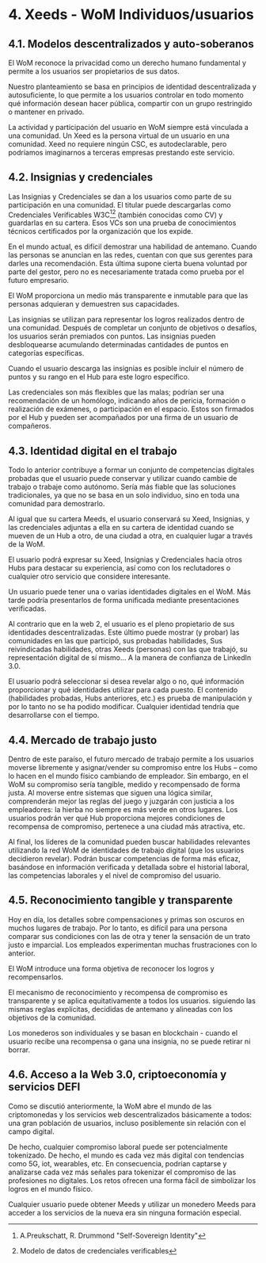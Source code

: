 # 4. Xeeds - WoM Individuos/usuarios

## 4.1. Modelos descentralizados y auto-soberanos

El WoM reconoce la privacidad como un derecho humano fundamental y permite a los usuarios ser propietarios de sus datos.

Nuestro planteamiento se basa en principios de identidad descentralizada y autosuficiente, lo que permite a los usuarios controlar en todo momento qué información desean hacer pública, compartir con un grupo restringido o mantener en privado.

La actividad y participación del usuario en WoM siempre está vinculada a una comunidad. Un Xeed es la persona virtual de un usuario en una comunidad. Xeed no requiere ningún CSC, es autodeclarable, pero podríamos imaginarnos a terceras empresas prestando este servicio.

## 4.2. Insignias y credenciales

Las Insignias y Credenciales se dan a los usuarios como parte de su participación en una comunidad. El titular puede descargarlas como Credenciales Verificables W3C[^7][^8] (también conocidas como CV) y guardarlas en su cartera. Esos VCs son una prueba de conocimientos técnicos certificados por la organización que los expide.

En el mundo actual, es difícil demostrar una habilidad de antemano. Cuando las personas se anuncian en las redes, cuentan con que sus gerentes para darles una recomendación. Esta última supone cierta buena voluntad por parte del gestor, pero no es necesariamente tratada como prueba por el futuro empresario.

El WoM proporciona un medio más transparente e inmutable para que las personas adquieran y demuestren sus capacidades.

Las insignias se utilizan para representar los logros realizados dentro de una comunidad. Después de completar un conjunto de objetivos o desafíos, los usuarios serán premiados con puntos. Las insignias pueden desbloquearse acumulando determinadas cantidades de puntos en categorías específicas.

Cuando el usuario descarga las insignias es posible incluir el número de puntos y su rango en el Hub para este logro específico.

Las credenciales son más flexibles que las malas; podrían ser una recomendación de un homólogo, indicando años de pericia, formación o realización de exámenes, o participación en el espacio. Estos son firmados por el Hub y pueden ser acompañados por una firma de un usuario de compañeros.

## 4.3. Identidad digital en el trabajo

Todo lo anterior contribuye a formar un conjunto de competencias digitales probadas que el usuario puede conservar y utilizar cuando cambie de trabajo o trabaje como autónomo. Sería más fiable que las soluciones tradicionales, ya que no se basa en un solo individuo, sino en toda una comunidad para demostrarlo.

Al igual que su cartera Meeds, el usuario conservará su Xeed, Insignias, y las credenciales adjuntas a ella en su cartera de identidad cuando se mueven de un Hub a otro, de una ciudad a otra, en cualquier lugar a través de la WoM.

El usuario podrá expresar su Xeed, Insignias y Credenciales hacia otros Hubs para destacar su experiencia, así como con los reclutadores o cualquier otro servicio que considere interesante.

Un usuario puede tener una o varias identidades digitales en el WoM. Más tarde podría presentarlos de forma unificada mediante presentaciones verificadas.

Al contrario que en la web 2, el usuario es el pleno propietario de sus identidades descentralizadas. Este último puede mostrar (y probar) las comunidades en las que participó, sus probadas habilidades, Sus reivindicadas habilidades, otras Xeeds (personas) con las que trabajó, su representación digital de sí mismo... A la manera de confianza de LinkedIn 3.0.

El usuario podrá seleccionar si desea revelar algo o no, qué información proporcionar y qué identidades utilizar para cada puesto. El contenido (habilidades probadas, Hubs anteriores, etc.) es prueba de manipulación y por lo tanto no se ha podido modificar. Cualquier identidad tendría que desarrollarse con el tiempo.

## 4.4. Mercado de trabajo justo

Dentro de este paraíso, el futuro mercado de trabajo permite a los usuarios moverse libremente y asignar/vender su compromiso entre los Hubs – como lo hacen en el mundo físico cambiando de empleador. Sin embargo, en el WoM su compromiso sería tangible, medido y recompensado de forma justa. Al moverse entre sistemas que siguen una lógica similar, comprenderán mejor las reglas del juego y juzgarán con justicia a los empleadores: la hierba no siempre es más verde en otros lugares. Los usuarios podrán ver qué Hub proporciona mejores condiciones de recompensa de compromiso, pertenece a una ciudad más atractiva, etc.

Al final, los líderes de la comunidad pueden buscar habilidades relevantes utilizando la red WoM de identidades de trabajo digital (que los usuarios decidieron revelar). Podrán buscar competencias de forma más eficaz, basándose en información verificada y detallada sobre el historial laboral, las competencias laborales y el nivel de compromiso del usuario.

## 4.5. Reconocimiento tangible y transparente

Hoy en día, los detalles sobre compensaciones y primas son oscuros en muchos lugares de trabajo. Por lo tanto, es difícil para una persona comparar sus condiciones con las de otra y tener la sensación de un trato justo e imparcial. Los empleados experimentan muchas frustraciones con lo anterior.

El WoM introduce una forma objetiva de reconocer los logros y recompensarlos.

El mecanismo de reconocimiento y recompensa de compromiso es transparente y se aplica equitativamente a todos los usuarios. siguiendo las mismas reglas explícitas, decididas de antemano y alineadas con los objetivos de la comunidad.

Los monederos son individuales y se basan en blockchain - cuando el usuario recibe una recompensa o gana una insignia, no se puede retirar ni borrar.

## 4.6. Acceso a la Web 3.0, criptoeconomía y servicios DEFI

Como se discutió anteriormente, la WoM abre el mundo de las criptomonedas y los servicios web descentralizados básicamente a todos: una gran población de usuarios, incluso posiblemente sin relación con el campo digital.

De hecho, cualquier compromiso laboral puede ser potencialmente tokenizado. De hecho, el mundo es cada vez más digital con tendencias como 5G, iot, wearables, etc. En consecuencia, podrían captarse y analizarse cada vez más señales para tokenizar el compromiso de las profesiones no digitales. Los retos ofrecen una forma fácil de simbolizar los logros en el mundo físico.

Cualquier usuario puede obtener Meeds y utilizar un monedero Meeds para acceder a los servicios de la nueva era sin ninguna formación especial.

[^7]: A.Preukschatt, R. Drummond "Self-Sovereign Identity"
[^8]: Modelo de datos de credenciales verificables
